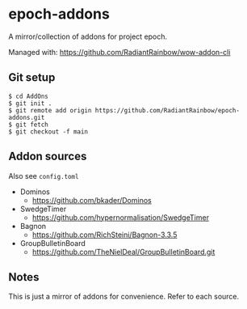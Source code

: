 # epoch-addons

A mirror/collection of addons for project epoch.

Managed with: https://github.com/RadiantRainbow/wow-addon-cli

## Git setup

```
$ cd AddOns
$ git init .
$ git remote add origin https://github.com/RadiantRainbow/epoch-addons.git
$ git fetch
$ git checkout -f main
```

## Addon sources

Also see `config.toml`

- Dominos
    - https://github.com/bkader/Dominos
- SwedgeTimer
    - https://github.com/hypernormalisation/SwedgeTimer
- Bagnon
    - https://github.com/RichSteini/Bagnon-3.3.5
- GroupBulletinBoard
    - https://github.com/TheNielDeal/GroupBulletinBoard.git

## Notes

This is just a mirror of addons for convenience. Refer to each source.
